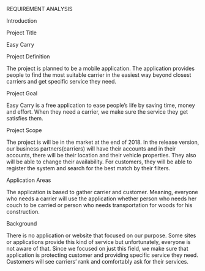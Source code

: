 REQUIREMENT ANALYSIS

Introduction

Project Title

Easy Carry

Project Definition

The project is planned to be a mobile application. The application provides people to find the most suitable carrier in the easiest way beyond closest carriers and get specific service they need. 


Project Goal


Easy Carry is a free application to ease people’s life by saving time, money and effort. When they need a carrier, we make sure the service they get satisfies them.
    
Project Scope

The project is will be in the market at the end of 2018. In the release version, our business partners(carriers) will have their accounts and in their accounts, there will be their location and their vehicle properties. They also will be able to change their availability. For customers, they will be able to register the system and search for the best match by their filters. 
    
Application Areas

The application is based to gather carrier and customer. Meaning, everyone who needs a carrier will use the application whether person who needs her couch to be carried or person who needs transportation for woods for his construction.

Background 

There is no application or website that focused on our purpose. Some sites or applications provide this kind of service but unfortunately, everyone is not aware of that. Since we focused on just this field, we make sure that application is protecting customer and providing specific service they need. Customers will see carriers’ rank and comfortably ask for their services.

